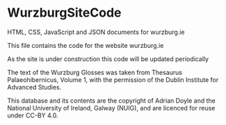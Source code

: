 # WurzburgSiteCode
HTML, CSS, JavaScript and JSON documents for wurzburg.ie

This file contains the code for the website wurzburg.ie

As the site is under construction this code will be updated periodically

The text of the Wurzburg Glosses was taken from Thesaurus Palaeohibernicus, Volume 1, with the permission of the Dublin Institute for Advanced Studies.

This database and its contents are the copyright of Adrian Doyle and the National University of Ireland, Galway (NUIG), and are licenced for reuse under CC-BY 4.0.
